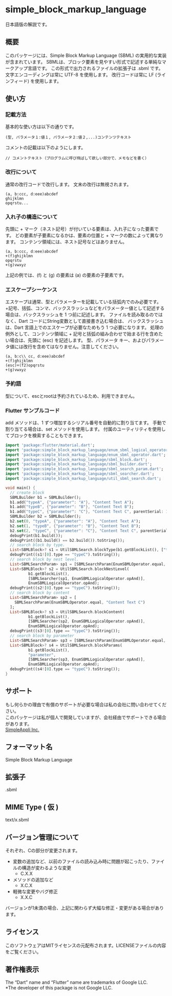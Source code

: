 # simple_block_markup_language

日本語版の解説です。

## 概要
このパッケージには、Simple Block Markup Language (SBML) の実用的な実装が含まれています。
SBMLは、ブロック要素を見やすい形式で記述する単純なマークアップ言語です。
この形式で出力されるファイルの拡張子は .sbml です。
文字エンコーディングは常に UTF-8 を使用します。
改行コードは常に LF (ラインフィード) を使用します。

## 使い方
### 記載方法
基本的な使い方は以下の通りです。
```
(型, パラメータ１:値１, パラメータ２:値２,...)コンテンツテキスト
```

コメントの記載は以下のようにします。
```
// コメントテキスト（プログラムに呼び飛ばして欲しい部分で、メモなどを書く）
```

### 改行について
通常の改行コードで改行します。
文末の改行は無視されます。
```
(a, b:ccc, d:eee)abcdef
ghijklmn
opqrstu...
```

### 入れ子の構造について
先頭に + マーク（ネスト記号）が付いている要素は、入れ子になった要素です。
どの要素が子要素になるかは、要素の位置と + マークの数によって異なります。
コンテンツ領域には、ネスト記号などはありません。
```
(a, b:ccc, d:eee)abcdef
+(f)ghijklmn
opqrstu
+(g)vwxyz
```
上記の例では、(f) と (g) の要素は (a) の要素の子要素です。

### エスケープシーケンス
エスケープは通常、型とパラメーターを記載している括弧内でのみ必要です。
+記号、括弧、コンマ、バックスラッシュなどをパラメーター値として記述する場合は、バックスラッシュを 1 つ前に記述します。
ファイルを読み取るのではなく、Dart コードにString変数として直接書き込む場合は、
バックスラッシュは、Dart 言語上でのエスケープが必要なためもう 1 つ必要になります。
処理の例外として、コンテンツ領域に + 記号と括弧の組み合わせで始まる行を含めたい場合は、先頭に (esc) を記述します。
型、パラメータ キー、およびパラメータ値には改行を含めてはなりません。注意してください。
```
(a, b:c\\ cc, d:eee)abcdef
+(f)ghijklmn
(esc)+(f2)opqrstu
+(g)vwxyz
```

### 予約語
型について、escとrootは予約されているため、利用できません。

### Flutter サンプルコード
add メソッドは、1 ずつ増加するシリアル番号を自動的に割り当てます。
手動で割り当てる場合は、set メソッドを使用します。
付属のユーティリティを使用してブロックを検索することもできます。
```dart
import 'package:flutter/material.dart';
import 'package:simple_block_markup_language/enum_sbml_logical_operator.dart';
import 'package:simple_block_markup_language/enum_sbml_operator.dart';
import 'package:simple_block_markup_language/sbml_block.dart';
import 'package:simple_block_markup_language/sbml_builder.dart';
import 'package:simple_block_markup_language/sbml_search_param.dart';
import 'package:simple_block_markup_language/sbml_searcher.dart';
import 'package:simple_block_markup_language/util_sbml_search.dart';

void main() {
  // create block
  SBMLBuilder b1 = SBMLBuilder();
  b1.add("typeA", {"parameter": "A"}, "Content Text A");
  b1.add("typeB", {"parameter": "B"}, "Content Text B");
  b1.add("typeC", {"parameter": "C"}, "Content Text C", parentSerial: 1);
  SBMLBuilder b2 = SBMLBuilder();
  b2.set(0, "typeA", {"parameter": "A"}, "Content Text A");
  b2.set(1, "typeB", {"parameter": "B"}, "Content Text B");
  b2.set(2, "typeC", {"parameter": "C"}, "Content Text C", parentSerial: 1);
  debugPrint(b1.build());
  debugPrint((b1.build() == b2.build()).toString());
  // search block by type.
  List<SBMLBlock>? s1 = UtilSBMLSearch.blockType(b1.getBlockList(), ["typeC"]);
  debugPrint((s1![0].type == "typeC").toString());
  // search block by nest level.
  List<SBMLSearchParam> sp1 = [SBMLSearchParam(EnumSBMLOperator.equal, 1)];
  List<SBMLBlock>? s2 = UtilSBMLSearch.blockNestLevel(
          b1.getBlockList(),
          [SBMLSearcher(sp1, EnumSBMLLogicalOperator.opAnd)],
          EnumSBMLLogicalOperator.opAnd);
  debugPrint((s2![0].type == "typeC").toString());
  // search block by content
  List<SBMLSearchParam> sp2 = [
    SBMLSearchParam(EnumSBMLOperator.equal, "Content Text C")
  ];
  List<SBMLBlock>? s3 = UtilSBMLSearch.blockContent(
          b1.getBlockList(),
          [SBMLSearcher(sp2, EnumSBMLLogicalOperator.opAnd)],
          EnumSBMLLogicalOperator.opAnd);
  debugPrint((s3![0].type == "typeC").toString());
  // search block by parameter
  List<SBMLSearchParam> sp3 = [SBMLSearchParam(EnumSBMLOperator.equal, "C")];
  List<SBMLBlock>? s4 = UtilSBMLSearch.blockParams(
          b1.getBlockList(),
          "parameter",
          [SBMLSearcher(sp3, EnumSBMLLogicalOperator.opAnd)],
          EnumSBMLLogicalOperator.opAnd);
  debugPrint((s4![0].type == "typeC").toString());
}
```

## サポート
もし何らかの理由で有償のサポートが必要な場合は私の会社に問い合わせてください。  
このパッケージは私が個人で開発していますが、会社経由でサポートできる場合があります。  
[SimpleAppli Inc.](https://simpleappli.com/en/index_en.html)

## フォーマット名
Simple Block Markup Language

## 拡張子
.sbml

## MIME Type ( 仮 )
text/x.sbml

## バージョン管理について
それぞれ、Cの部分が変更されます。
- 変数の追加など、以前のファイルの読み込み時に問題が起こったり、ファイルの構造が変わるような変更
  - C.X.X
- メソッドの追加など
  - X.C.X
- 軽微な変更やバグ修正
  - X.X.C

バージョンが1未満の場合、上記に関わらず大幅な修正・変更がある場合があります。

## ライセンス
このソフトウェアはMITライセンスの元配布されます。LICENSEファイルの内容をご覧ください。

## 著作権表示
The “Dart” name and “Flutter” name are trademarks of Google LLC.  
*The developer of this package is not Google LLC.